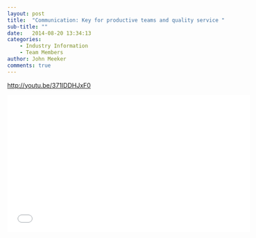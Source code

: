 ```yaml
---
layout: post
title:  "Communication: Key for productive teams and quality service "
sub-title: ""
date:   2014-08-20 13:34:13
categories: 
    - Industry Information
    - Team Members
author: John Meeker
comments: true
---
```


http://youtu.be/371IDDHJxF0

<div class="videoWrapper">
<iframe width="560" height="315" src="//www.youtube.com/embed/371IDDHJxF0" frameborder="0" allowfullscreen></iframe>
</div>
